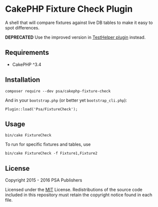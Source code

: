 # CakePHP Fixture Check Plugin

A shell that will compare fixtures against live DB tables to make it easy to spot differences.

**DEPRECATED** Use the improved version in [TestHelper plugin](https://github.com/dereuromark/cakephp-test-helper) instead.

## Requirements

* CakePHP ^3.4

## Installation
```
composer require --dev psa/cakephp-fixture-check
```

And in your `bootstrap.php` (or better yet `bootstrap_cli.php`):
```
Plugin::load('Psa/FixtureCheck');
```

## Usage
```
bin/cake FixtureCheck
```

To run for specific fixtures and tables, use
```
bin/cake FixtureCheck -f Fixture1,Fixture2
```


## License

Copyright 2015 - 2016 PSA Publishers

Licensed under the [MIT](http://www.opensource.org/licenses/mit-license.php) License. Redistributions of the source code included in this repository must retain the copyright notice found in each file.
